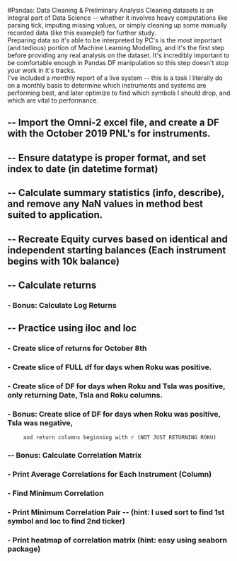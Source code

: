 #Pandas: Data Cleaning & Preliminary Analysis
    Cleaning datasets is an integral part of Data Science -- whether it involves heavy computations like parsing tick, 
imputing missing values, or simply cleaning up some manually recorded data (like this example!) for further study.  
Preparing data so it's able to be interpreted by PC's is the most important (and tedious) portion of Machine Learning Modelling, 
and it's the first step before providing any real analysis on the dataset.  It's incredibly important to be comfortable enough in 
Pandas DF manipulation so this step doesn't stop your work in it's tracks.  
I've included a monthly report of a live system -- this is a task I literally do on a monthly basis to determine which instruments
and systems are performing best, and later optimize to find which symbols I should drop, and which are vital to performance.


## -- Import the Omni-2 excel file, and create a DF with the October 2019 PNL's for instruments.

## -- Ensure datatype is proper format, and set index to date (in datetime format)

## -- Calculate summary statistics (info, describe), and remove any NaN values in **method best suited to application.**

## -- Recreate Equity curves based on identical and independent starting balances (Each instrument begins with 10k balance)

## -- Calculate returns
  ### - Bonus: Calculate Log Returns

## -- Practice using iloc and loc 
  ### - Create slice of returns for October 8th
  ### - Create slice of FULL df for days when Roku was positive.
  ### - Create slice of DF for days when Roku and Tsla was positive, only returning Date, Tsla and Roku columns.
  ### - Bonus: Create slice of DF for days when Roku was positive, Tsla was negative, 
         and return columns beginning with r (NOT JUST RETURNING ROKU)

### -- Bonus: Calculate Correlation Matrix
  ### - Print Average Correlations for Each Instrument (Column)
  ### - Find Minimum Correlation
  ### - Print Minimum Correlation Pair -- (hint: I used sort to find 1st symbol and loc to find 2nd ticker)
  ### - Print heatmap of correlation matrix (hint: easy using seaborn package)
  
  

  
